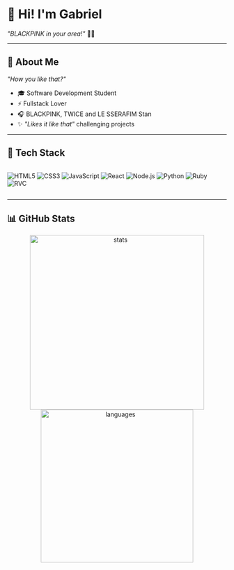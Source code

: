 # 👋 Hi! I'm Gabriel  
*"BLACKPINK in your area!"* 💖🖤  

---

## 💎 About Me  
*"How you like that?"*  

- 🎓 Software Development Student  
- ⚡ Fullstack Lover  
- 🎧 BLACKPINK, TWICE and LE SSERAFIM Stan  
- ✨ *"Likes it like that"* challenging projects  

---

## 🎀 Tech Stack 

<div style="display: flex; flex-wrap: wrap; gap: 8px; justify-content: center; margin: 10px 0;">

![HTML5](https://img.shields.io/badge/HTML5-%23FF1493?style=for-the-badge&logo=html5&logoColor=white)
![CSS3](https://img.shields.io/badge/CSS3-%23FF69B4?style=for-the-badge&logo=css3&logoColor=white)
![JavaScript](https://img.shields.io/badge/JavaScript-%23D8BFD8?style=for-the-badge&logo=javascript&logoColor=black)
![React](https://img.shields.io/badge/React-%23DB7093?style=for-the-badge&logo=react&logoColor=white)
![Node.js](https://img.shields.io/badge/Node.js-%23C71585?style=for-the-badge&logo=node.js&logoColor=white)
![Python](https://img.shields.io/badge/Python-%23FFC0CB?style=for-the-badge&logo=python&logoColor=blue)
![Ruby](https://img.shields.io/badge/Ruby-%23EE82EE?style=for-the-badge&logo=ruby&logoColor=white)
![RVC](https://img.shields.io/badge/RVC-%23FFB6C1?style=for-the-badge&logo=heart&logoColor=black)

</div>

---

## 📊 GitHub Stats

<p align="center">
  <img src="https://github-readme-stats.vercel.app/api?username=TzuyuSkywalker&show_icons=true&theme=radical&title_color=FF69B4&text_color=FFFFFF&icon_color=FF1493&bg_color=000000" alt="stats" width="400"/>
  <img src="https://github-readme-stats.vercel.app/api/top-langs/?username=TzuyuSkywalker&layout=compact&theme=radical&title_color=FF69B4&text_color=FFFFFF&bg_color=000000" alt="languages" width="350"/>
</p>
